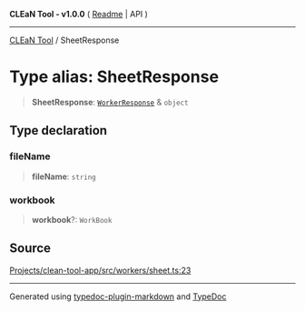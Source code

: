 **CLEaN Tool - v1.0.0** ( [Readme](../README.md) \| API )

***

[CLEaN Tool](../exports.md) / SheetResponse

# Type alias: SheetResponse

> **SheetResponse**: [`WorkerResponse`](WorkerResponse.md) & `object`

## Type declaration

### fileName

> **fileName**: `string`

### workbook

> **workbook**?: `WorkBook`

## Source

[Projects/clean-tool-app/src/workers/sheet.ts:23](https://github.com/yuckyh/clean-tool-app/)

***

Generated using [typedoc-plugin-markdown](https://www.npmjs.com/package/typedoc-plugin-markdown) and [TypeDoc](https://typedoc.org/)

